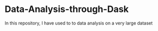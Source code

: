 # Data-Analysis-through-Dask

In this repository, I have used to to data analysis on a very large dataset
